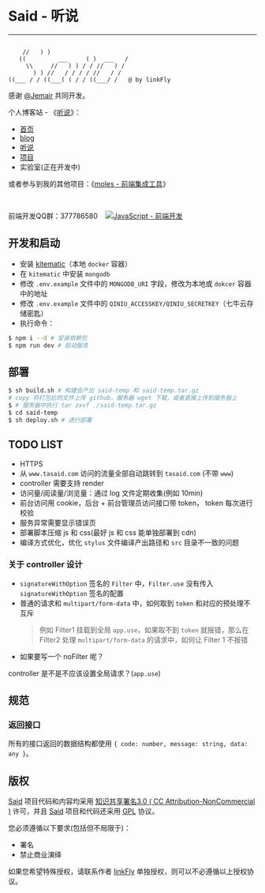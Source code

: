 # Said - 听说

----


```
                                    
    //   ) )                        
   ((         ___     ( )  ___   /  
     \\     //   ) ) / / //   ) /   
       ) ) //   / / / / //   / /    
((___ / / ((___( ( / / ((___/ /   @ by linkFly     

```

感谢 [@Jemair](https://github.com/Jemair) 共同开发。

个人博客站 - 《[听说](http://www.tasaid.com/)》：
- [首页](http://www.tasaid.com/)
- [blog](https://tasaid.com/Blog)
- [听说](http://tasaid.com/said)
- [项目](http://tasaid.com/projects)
- 实验室(正在开发中)


或者参与到我的其他项目：《[moles - 前端集成工具](https://github.com/linkFly6/moles)》

&nbsp;

前端开发QQ群：377786580&nbsp;&nbsp;&nbsp;&nbsp;<a target="_blank" href="http://shang.qq.com/wpa/qunwpa?idkey=cb56d5db68d2001c42a3264df3bcd7e752713141fd2a3fb267b336c9b12487b8"><img border="0" src="http://pub.idqqimg.com/wpa/images/group.png" alt="JavaScript - 前端开发" title="JavaScript - 前端开发"></a>


## 开发和启动

- 安装 [kitematic](https://kitematic.com/)（本地 `docker` 容器）
- 在 `kitematic` 中安装 `mongodb`
- 修改 `.env.example` 文件中的 `MONGODB_URI` 字段，修改为本地或 `dokcer` 容器中的地址
- 修改 `.env.example` 文件中的 `QINIU_ACCESSKEY/QINIU_SECRETKEY`（七牛云存储密匙）
- 执行命令：

```bash
$ npm i --d # 安装依赖包
$ npm run dev # 启动服务
```

## 部署

```bash
$ sh build.sh # 构建会产出 said-temp 和 said-temp.tar.gz
# copy 将打包后的文件上传 github，服务器 wget 下载，或者直接上传到服务器上
$ # 服务器中执行 tar zxvf ./said-temp.tar.gz
$ cd said-temp
$ sh deploy.sh # 进行部署
```


## TODO LIST

- HTTPS
- 从 `www.tasaid.com` 访问的流量全部自动跳转到 `tasaid.com` (不带 `www`)
- controller 需要支持 render
- 访问量/阅读量/浏览量：通过 log 文件定期收集(例如 10min)
- 前台访问用 cookie，后台 + 前台管理员访问接口带 token， token 每次进行校验
- 服务异常需要显示错误页
- 部署脚本压缩 js 和 css(最好 js 和 css 能单独部署到 cdn)
- 编译方式优化，优化 `stylus` 文件编译产出路径和 `src` 目录不一致的问题

### 关于 controller 设计

- `signatureWithOption` 签名的 `Filter` 中，`Filter.use` 没有传入 `signatureWithOption` 签名的配置
- 普通的请求和 `multipart/form-data` 中，如何取到 `token` 和对应的预处理不互斥
  > 例如 Filter1 挂载到全局 `app.use`，如果取不到 `token` 就报错，那么在 Filter2 处理 `multipart/form-data` 的请求中，如何让 Filter 1 不报错
- 如果要写一个 noFilter 呢？

controller 是不是不应该设置全局请求？(`app.use`)

## 规范

### 返回接口

所有的接口返回的数据结构都使用 `{ code: number, message: string, data: any }`。


## 版权

[Said](https://github.com/linkFly6/Said) 项目代码和内容均采用 [知识共享署名3.0 ( CC Attribution-NonCommercial )](https://creativecommons.org/licenses/by-nc/3.0/) 许可，并且 [Said](https://github.com/linkFly6/Said) 项目和代码还采用 [GPL](http://choosealicense.com/licenses/gpl-3.0/) 协议。

您必须遵循以下要求(包括但不局限于)：

 - 署名
 - 禁止商业演绎
 
 
 
 如果您希望特殊授权，请联系作者 [linkFly](mailto:linkFly6@live.com) 单独授权，则可以不必遵循以上授权协议。

